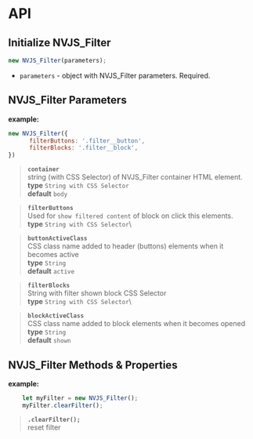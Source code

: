 # API

## Initialize NVJS_Filter

``` js
new NVJS_Filter(parameters);
```

- `parameters` - object with NVJS_Filter parameters. Required.

## NVJS_Filter Parameters

**example:**
``` js
new NVJS_Filter({
      filterButtons: '.filter__button',
      filterBlocks: '.filter__block',
})
``` 

> **`container`** \
> string (with CSS Selector) of NVJS_Filter container HTML element. \
> **type**  `String with CSS Selector`\
> **default**  `body`

> **`filterButtons`** \
> Used for `show filtered content` of block on click this elements. \
> **type**  `String with CSS Selector`\

> **`buttonActiveClass`** \
> CSS class name added to header (buttons) elements when it becomes active \
> **type**  `String`\
> **default**  `active`

> **`filterBlocks`** \
> String with filter shown block CSS Selector \
> **type**  `String with CSS Selector`\

> **`blockActiveClass`** \
> CSS class name added to block elements when it becomes opened \
> **type**  `String`\
> **default**  `shown`

## NVJS_Filter Methods & Properties

**example:**

``` js
    let myFilter = new NVJS_Filter();
    myFilter.clearFilter();
```

> **`.clearFilter();`** \
> reset filter
